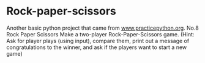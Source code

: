 # Rock-paper-scissors
Another basic python project that came from www.practicepython.org. No.8 Rock Paper Scissors
Make a two-player Rock-Paper-Scissors game. (Hint: Ask for player plays (using input), compare them, print out a message of congratulations to the winner, and ask if the players want to start a new game)
